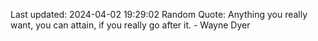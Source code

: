 Last updated: 2024-04-02 19:29:02
Random Quote: Anything you really want, you can attain, if you really go after it. - Wayne Dyer